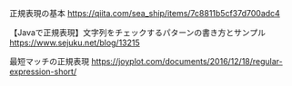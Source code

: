 正規表現の基本
https://qiita.com/sea_ship/items/7c8811b5cf37d700adc4

【Javaで正規表現】文字列をチェックするパターンの書き方とサンプル
https://www.sejuku.net/blog/13215

最短マッチの正規表現
https://joyplot.com/documents/2016/12/18/regular-expression-short/
